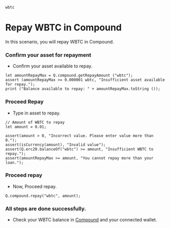 ```meta-Currency
wbtc
```

# Repay WBTC in Compound

In this scenario, you will repay WBTC in Compound.

### Confirm your asset for repayment

- Confirm your asset available to repay.

```output-Dynamic
let amountRepayMax = Q.compound.getRepayAmount ("wbtc");
assert (amountRepayMax >= 0.000001 wbtc, "Insufficient asset available for repay.");
print ("Balance available to repay: " + amountRepayMax.toString ());
```

### Proceed Repay

- Type in asset to repay.

```input WBTC
// Amount of WBTC to repay
let amount = 0.01;
```

```input-Verify
assert(amount > 0, "Incorrect value. Please enter value more than 0.");
assert(isCurrency(amount), "Invalid value");
assert(Q.erc20.balanceOf("wbtc") >= amount, "Insufficient WBTC to repay.");
assert(amountRepayMax >= amount, "You cannot repay more than your loan.");
```

### Proceed repay

- Now, Proceed repay.

```taster
Q.compound.repay("wbtc", amount);
```

### All steps are done successfully.

- Check your WBTC balance in [Compound](https://app.compound.finance/) and your connected wallet.
